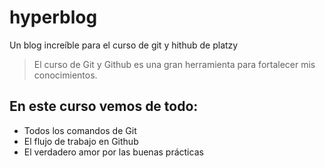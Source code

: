 # hyperblog
Un blog increíble para el curso de git y hithub de platzy
> El curso de Git y Github es una gran herramienta para fortalecer mis conocimientos.

## En este curso vemos de todo:
* Todos los comandos de Git
* El flujo de trabajo en Github
* El verdadero amor por las buenas prácticas
